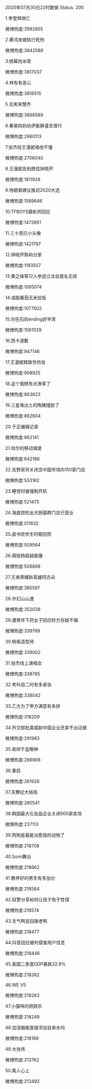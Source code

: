 2020年07月30日22时数据
Status: 200

1.李登辉病亡

微博热度:3992855

2.黄鸿发被执行死刑

微博热度:3842588

3.杨幂找米奇

微博热度:3817037

4.林有有恶心

微博热度:3816515

5.玄彬宋慧乔

微博热度:3666589

6.秦昊妈妈劝伊能静谨言慎行

微博热度:2960113

7.张杰给王漫妮唱他不懂

微博热度:2706040

8.王漫妮告别顾佳钟晓芹

微博热度:1811928

9.特朗普建议推迟2020大选

微博热度:1589646

10.TFBOYS摄影师回应

微博热度:1473951

11.三十而已小头像

微博热度:1421797

12.钟晓芹陈屿分家

微博热度:1193557

13.黄之锋等12人参选立法会提名无效

微博热度:1095074

14.减脂番茄无米烩饭

微博热度:1077502

15.刘在石的ending好辛苦

微博热度:1061029

16.西卡道歉

微博热度:947146

17.王漫妮精致穷仿妆

微博热度:908925

18.这个蛋糕有点潦草了

微博热度:863823

19.三星堆出土的陶猪撞脸了

微博热度:862604

20.于正编辑记录

微博热度:862141

21.哈尔的移动城堡

微博热度:642186

22.吉野家将关闭含中国市场内150家门店

微博热度:533162

23.睡觉时被强制开机

微博热度:521475

24.海底捞检出大肠菌群门店已营业

微博热度:511832

25.虞书欣学生时期旧照

微博热度:509564

26.薇娅杨超越直播

微博热度:506898

27.王者荣耀新英雄阿古朵

微博热度:385597

28.许幻山山渣

微博热度:352039

29.遭男伴下药女子回应检方存疑不捕

微博热度:339799

30.杨紫造型师

微博热度:339002

31.张杰线上演唱会

微博热度:338785

32.考科目二时有多紧张

微博热度:338042

33.乙方为了甲方满意有多拼

微博热度:318209

34.外交部批美威胁中国企业还拿不出证据

微博热度:291983

35.易烊千玺眼神

微博热度:286906

36.重启

微博热度:281626

37.天舞纪大结局

微博热度:280541

38.韩国最大化妆品企业关闭900家卖场

微博热度:237113

39.狗狗是最能治愈我的动物了

微博热度:218708

40.Somi舞台

微博热度:218662

41.教养好的男生有多加分

微博热度:218584

42.狱警分享如何让孩子免于性侵

微博热度:218574

43.生气鸭变回唐老鸭

微博热度:218477

44.抖音回应被判侵害用户信息

微博热度:218446

45.美国二季度GDP暴跌32.9%

微博热度:218382

46.WE V5

微博热度:218263

47.小猫咪的侧颜杀

微博热度:218249

48.加湿器能直接添加自来水吗

微博热度:218199

49.大张伟

微博热度:213762

50.离人心上

微博热度:213492

